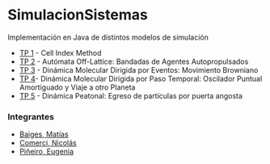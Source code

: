# SimulacionSistemas

Implementación en Java de distintos modelos de simulación 

- [TP 1](https://github.com/eugepineiro/SimulacionSistemas/tree/master/TP1) - Cell Index Method 
- [TP 2](https://github.com/eugepineiro/SimulacionSistemas/tree/master/TP2) - Autómata Off-Lattice: Bandadas de Agentes Autopropulsados
- [TP 3](https://github.com/eugepineiro/SimulacionSistemas/tree/master/TP3) - Dinámica Molecular Dirigida por Eventos: Movimiento Browniano
- [TP 4](https://github.com/eugepineiro/SimulacionSistemas/tree/master/TP4)- Dinámica Molecular Dirigida por Paso Temporal: Oscilador Puntual Amortiguado y Viaje a otro Planeta
- [TP 5](https://github.com/eugepineiro/SimulacionSistemas/tree/master/TP5) - Dinámica Peatonal: Egreso de partículas por puerta angosta

### Integrantes 

- [Baiges, Matías](https://github.com/mbaiges)
- [Comerci, Nicolás](https://github.com/ncomerci)
- [Piñeiro, Eugenia](https://github.com/eugepineiro)
 
